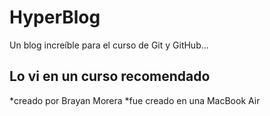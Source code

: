 # HyperBlog
Un blog increíble para el curso de Git y GitHub...

## Lo vi en un curso recomendado

*creado por Brayan Morera
*fue creado en una MacBook Air 